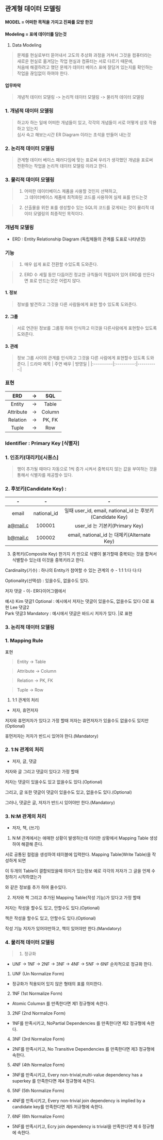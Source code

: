 ## 관계형 데이터 모델링

#### MODEL = 어떠한 목적을 가지고 진짜를 모방 한것

#### Modeling = 표에 데이터를 담는것

1. Data Modeling 
				
> 문제를 현실로부터 뜯어내서 고도의 추상화 과정을 거쳐서 그것을 컴퓨터라는<br>
새로운 현실로 옮겨담는 작업 현실과 컴퓨터는 서로 다르기 때문에,<br>
처음에 해결하려고 했던 문제가 데이터 베이스 표에 잘담겨 있는지를 확인하는 작업을 끊임없이 하여야 한다.		

#### 업무파악 
				
> 개념적 데이터 모델링 -> 논리적 데이터 모델링 -> 물리적 데이터 모델링

### 1. 개념적 데이터 모델링
						
> 하고자 하는 일에 어떠한 개념들이 있고, 각각의 개념들이 서로 어떻게 상호 작용하고 있는지<br>
심사 숙고 해보는시간 ER Diagram 이라는 초석을 만들어 내는것
						 
### 2. 논리적 데이터 모델링
						
> 관계형 데이터 베이스 패러다임에 맞는 표로써 우리가 생각했던 개념을 표로써<br>
전환하는 작업을 논리적 데이터 모델링 이라고 한다.
						
### 3. 물리적 데이터 모델링
							
> 1.  어떠한 데이터베이스 제품을 사용할 것인지 선택하고,<br>
그 데이터베이스 제품에 최적화된 코드를 사용하여 실제 표를 만드는것
							
> 2.  산출물을 위한 표를 생성할수 있는 SQL의 코드를 갖게되는 것이 물리적 데이터 모델링의 최종적인 목적이다.
							
### 개념적 모델링 
				
- ERD : Entity Relationship Diagram (독립체들의 관계를 도표로 나타낸것)
							
### 기능
>1. 매우 쉽게 표로 전환할 수있도록 도와준다.
								
>2. ERD 수 세월 동안 다듬어진 정교한 규칙들이 적립되어 있어 ERD를 만든다면 표로 만드는것은 어렵지 않다.
								
#### 1. 정보 
										
> 정보를 발견하고 그것을 다른 사람들에게 표현 할수 있도록 도와준다.
#### 2. 그룹
										
> 서로 연관된 정보를 그룹핑 하여 인식하고 이것을 다른사람에게 표현할수 있도록 도와준다.
									
#### 3. 관례
										
> 정보 그룹 사이의 관계를 인식하고 그것을 다른 사람에게 표현할수 있도록 도와준다.
| 드라마 제목 | 주연 배우 | 방영일 |
|:----------|:----------:|----------:|						  
### 표현
| ERD | -> | SQL |
|:----------:|:----------:|:----------:|
|Entity|->|Table|									 
|Attribute|->|Column|									
|Relation|->|PK, FK|									 
|Tuple|->|Row|
														
					
### Identifier : Primary Key [식별자]
							
### 1. 인조키(대리키)[시퀀스] 

> 행이 추가될 때마다 자동으로 1씩 증가 시켜서 중복되지 않는 값을 부여하는 것을 통해서 식별자를 제공할수 있다. 
								
### 2. 후보키(Candidate Key) : 	
| - | - | - |
|:----------:|:----------:|:----------:|
| email    | national_id |  일때   user_id, email, national_id 는 후보키(Candidate Key)|
|a@mail.c | 100001|user_id 는 기본키(Primary Key) |								
|b@mail.c | 100002|email, national_id 는 대체키(Alternate Key)|
								
3. 중복키(Composite Key)
한가지 키 만으로 식별이 불가할때 중복되는 것을 합쳐서 식별할수 있는데 이것을 중복키라고 한다. 
							
Cardinality(기수) : 하나의 Entity가 참여할 수 있는 관계의 수 - 1:1 1:다 다:다
							
Optionality(선택성) : 있을수도, 없을수도 있다.
							
저자		댓글	- 이- ER다이어그램에서 
								
예시)	Kim			댓글1		Optional : 예시에서 저자는 댓글이 있을수도, 없을수도 있다 	 	O로 표현
Lee			댓글2										
Park		댓글3		Mandatory : 예시에서 댓글은 바드시 저자가 있다.				|로 표현
				
### 3. 논리적 데이터 모델링

### 1. Mapping Rule
				
표현 	 

>Entity      -> 	Table
									 
>Attribute   ->	Column  
									
>Relation    -> 	PK, FK
									 
>Tuple       -> 	Row
											
						
1. 1:1 관계의 처리
							
- 저자, 휴먼저자
							
저자와 휴먼저자가 있다고 가정 할때 저자는 휴먼저자가 있을수도 없을수도 있지만(Optional)
							  
휴먼저자는 저자가 반드시 있어야 한다.(Mandatory)
						
### 2. 1:N 관계의 처리
						
- 저자, 글, 댓글
							
저자와 글 그리고 댓글이 있다고 가정 할때 
							  
저자는 댓글이 있을수도 있고 없을수도 있다.(Optional)
							  
그리고, 글 또한 댓글이 댓글이 있을수도 있고, 없을수도 있다.(Optional)
							  
그러나, 댓글은 글, 저자가 반드시 있어야만 한다.(Mandatory)
					
### 3. N:M 관계의 처리
							
- 저자, 책, (쓰기)
							
1. N:M 관계에서는 애매한 상황이 발생하는데 이러한 상황에서 Mapping Table 생성하여 해결해 준다.
							
서로 공통된 컬럼을 생성하여 테이블에 입력한다. Mapping Table(Write Table)을 작성하게 되면 
								
이 두개의 Table이 결합되었을때 의미가 있는정보 예로 각각의 저자가 그 글을 언제 수정하기 시작하였는가
								
와 같은 정보를 추가 하여 줄수있다.
								
2. 저자와 책 그리고 추가된 Mapping Table(작성 기능)가 있다고 가정 할때
							 
저자는 작성을 할수도 있고, 안할수도 있다.(Optional)
								
책은 작성을 할수도 있고, 안할수도 있다.(Optional)
								
작성 기능 저자가 있어야만하고, 책이 있어야만 한다.(Mandatory)

							
### 4. 물리적 데이터 모델링
				
>1. 정규화
					
- UNF -> 1NF -> 2NF -> 3NF -> 4NF -> 5NF -> 6NF 순차적으로 정규화 한다.
					
1. UNF (Un Normalize Form)
						
- 정규화가 적용되어 있지 않은 형태의 표를 의미한다.						   
						 
2. 1NF (1st Normalize Form) 
						
- Atomic Columsn 를 만족한다면 제1 정규형에 속한다.
						   
						 
3. 2NF (2nd Normalize Form) 
						 
- 1NF를 만족시키고, NoPartial Dependencies 를 만족한다면 제2 정규형에 속한다.
						
4. 3NF (3rd Normalize Form)  

- 2NF를 만족시키고, No Transitive Dependencies 를 만족한다면 제3 정규형에 속한다.
						 
5. 4NF (4th Normalize Form) 
						
- 3NF를 만족시키고, Every non-trivial,multi-value dependency has a superkey 를 만족한다면 제4 정규형에 속한다.
						
6. 5NF (5th Normalize Form) 
						
- 4NF를 만족시키고, Every non-trivial join dependency is implied by a candidate key를 만족한다면 제5 저규형에 속한다.
						
7. 6NF (6th Normalize Form) 
						
- 5NF를 만족시키고, Ecry join dependency is trivial을 만족한다면 제 6 정규형에 속한다.
